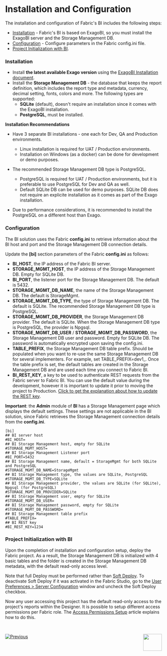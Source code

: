 # Installation and Configuration

The installation and configuration of Fabric's BI includes the following steps:

- [Installation](01_Installation.md#installation) - Fabric's BI is based on ExagoBI, so you must install the ExagoBI server and the Storage Management DB.
- [Configuration](01_Installation.md#configuration) - Configure parameters in the Fabric config.ini file.
- [Project Initialization with BI](01_Installation.md#Project-Initialization-in-BI). 

### Installation

* Install **the latest available Exago version** using the [ExagoBI Installation document](/articles/98_maintenance_and_operational/BI_Installation/01_ExagoBI_Installation.md).
* Install the **Storage Management DB** - the database that keeps the report definition, which includes the report type and metadata, currency, decimal setting, fonts, colors and more. The following types are supported:
  * **SQLite** (default), doesn't require an installation since it comes with the ExagoBI installation.
  * **PostgreSQL**, must be installed.

**Installation Recommendations**

- Have 3 separate BI installations - one each for Dev, QA and Production environments.

  - Linux installation is required for UAT / Production environments.
  - Installation on Windows (as a docker) can be done for development or demo purposes.

- The recommended Storage Management DB type is PostgreSQL.

  - PostgreSQL is required for UAT / Production environments, but it is preferable to use PostgreSQL for Dev and QA as well.
  - Default SQLite DB can be used for demo purposes. SQLite DB does not require an explicite installation as it comes as part of the Exago installation.
- Due to performance considerations, it is recommended to install the PostgreSQL on a different host than Exago.

### Configuration

The BI solution uses the Fabric **config.ini** to retrieve information about the BI host and port and the Storage Management DB connection details.

Update the **[bi]** section parameters of the Fabric **config.ini** as follows:

* **BI_HOST**, the IP address of the Fabric BI server.
* **STORAGE_MGMT_HOST**, the IP address of the Storage Management DB. Empty for SQLite DB.
* **BI_PORT**, the listener port for the Storage Management DB. The default is 5432.
* **STORAGE_MGMT_DB_NAME**, the name of the Storage Management DB. The default is StorageMgmt.
* **STORAGE_MGMT_DB_TYPE**, the type of Storage Management DB. The default is SQLite. The recommended Storage Management DB type is PostgreSQL.
* **STORAGE_MGMT_DB_PROVIDER**, the Storage Management DB provider. The default is SQLite. When the Storage Management DB type is PostgreSQL, the provider is Npgsql.
* **STORAGE_MGMT_DB_USER** / **STORAGE_MGMT_DB_PASSWORD**, the Storage Management DB user and password. Empty for SQLite DB. The password is automatically encrypted upon saving the config.ini.
* **TABLE_PREFIX**, the Storage Management DB table prefix. Should be populated when you want to re-use the same Storage Management DB for several implementers. For example, set TABLE_PREFIX=dev1_. Once the table prefix is set, the default tables are created in the Storage Management DB and are used each time you connect to Fabric BI. 
* **BI_REST_KEY**, a key to be used to authenticate REST requests from the Fabric server to Fabric BI. You can use the default value during the development, however it is important to update it prior to moving the project to Production. [Click to get the explanation about how to update the REST key](99_bi_admin_config.md#REST-Key). 

**Important**: the **Admin** module of **BI** has a Storage Management page which displays the default settings. These settings are not applicable in the BI solution, since Fabric retrieves the Storage Management connection details from the **config.ini**.

~~~
[bi]
## BI server host
#BI_HOST=
## BI Storage Management host, empty for SQLite
#STORAGE_MGMT_HOST=
## BI Storage Management Listener port
#BI_PORT=5432
## BI Storage Management name, default = StorageMgmt for both SQLite and PostgreSQL
#STORAGE_MGMT_DB_NAME=StorageMgmt
## BI Storage Management type, the values are SQLite, PostgreSQL
#STORAGE_MGMT_DB_TYPE=SQLite
## BI Storage Management provider, the values are SQLite (for SQLite), Npgsql (for PostgreSQL)
#STORAGE_MGMT_DB_PROVIDER=SQLite
## BI Storage Management user, empty for SQLite
#STORAGE_MGMT_DB_USER=
## BI Storage Management password, empty for SQLite
#STORAGE_MGMT_DB_PASSWORD=
## BI Storage Management table prefix
#TABLE_PREFIX=
## BI REST key
#BI_REST_KEY=1234
~~~
### Project Initialization with BI

Upon the completion of installation and configuration setup, deploy the Fabric project. As a result, the Storage Management DB is initialized with 4 basic tables and the <project name> folder is created in the Storage Management DB metadata, with the default read-only access level.  

Note that full Deploy must be performed rather than [Soft Deploy](/articles/16_deploy_fabric/01_deploy_Fabric_project.md). To deactivate Soft Deploy if it was activated in the Fabric Studio, go to the [User Preferences > Server Configuration](/articles/04_fabric_studio/04_user_preferences.html#what-is-the-purpose-of-the-server-configuration-tab) window and uncheck the Soft Deploy checkbox.

Now any user accessing this project has the default read-only access to the project's reports within the Designer. It is possible to setup different access permissions per Fabric role. The [Access Permissions Setup](02_Permissions_Setup.md) article explains how to do this. 

​

[![Previous](/articles/images/Previous.png)](00_BI_user_guide_overview.md)[<img align="right" width="60" height="54" src="/articles/images/Next.png">](02_Permissions_Setup.md) 



